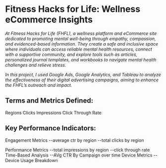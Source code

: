 # Fitness Hacks for Life: Wellness eCommerce Insights

_At Fitness Hacks for Life (FHFL), a wellness platform and eCommerce site dedicated to promoting mental well-being through empathy, compassion, and evidenced-based information. They create a safe and inclusive space where individuals can access reliable mental health resources, connect with a supportive community, and explore tools such as articles, personalized journal templates, and workbooks to navigate mental health challenges and relieve stress._

_In this project, I used Google Ads, Google Analytics, and Tableau to analyze the effectiveness of their digital advertising campaigns, aiming to enhance the FHFL’s outreach and impact._

## Terms and Metrics Defined:

Regions 
Clicks
Impressions
Click Through Rate


## Key Performance Indicators:

Engagement Metrics 
--average ctr by region
--total clicks by region

Performance Metrics
--total impressions by region
--click through rate
Time-Based Analysis
--AVg CTR By Campaign over time
Device Metrics
--Device Usage Breakdown
